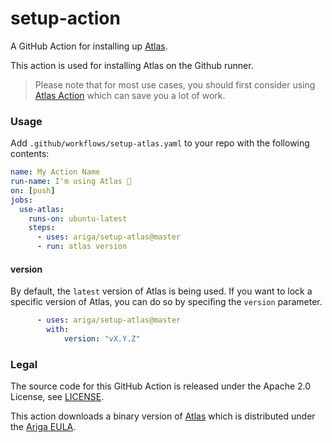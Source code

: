 # setup-action

A GitHub Action for installing up [Atlas](https://github.com/ariga/atlas).

This action is used for installing Atlas on the Github runner.

> Please note that for most use cases, you should first consider using [Atlas Action](https://github.com/ariga/atlas-action/tree/master) which can save you a lot of work.

### Usage

Add `.github/workflows/setup-atlas.yaml` to your repo with the following contents:

```yaml
name: My Action Name
run-name: I'm using Atlas 🚀
on: [push]
jobs:
  use-atlas:
    runs-on: ubuntu-latest
    steps:
      - uses: ariga/setup-atlas@master
      - run: atlas version
```

#### version

By default, the `latest` version of Atlas is being used. If you want to lock a specific version of Atlas, you can do so by specifing the `version` parameter.

```yaml
      - uses: ariga/setup-atlas@master
        with:
            version: "vX.Y.Z"
```


### Legal

The source code for this GitHub Action is released under the Apache 2.0
License, see [LICENSE](LICENSE).

This action downloads a binary version of [Atlas](https://atlasgo.io) which
is distributed under the [Ariga EULA](https://ariga.io/legal/atlas/eula).